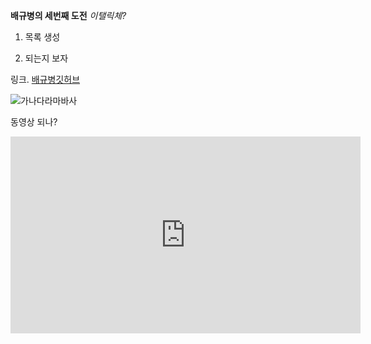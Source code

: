**배규병의 세번째 도전**
*이탤릭체?*

1. 목록 생성

2. 되는지 보자

링크. [배규병깃허브](kyubyeong.github.io)

![가나다라마바사](kyubyeong.github.io)

동영상 되나?
<iframe width="560" height="315" src="https://www.youtube.com/embed/DXTtv2ZfLzQ" frameborder="0" allowfullscreen></iframe>
